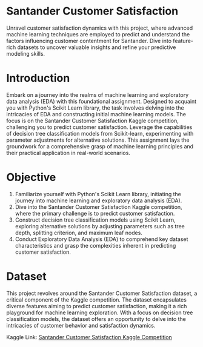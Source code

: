 # Santander Customer Satisfaction

Unravel customer satisfaction dynamics with this project, where advanced machine learning techniques are employed to predict and understand the factors influencing 
customer contentment for Santander. Dive into feature-rich datasets to uncover valuable insights and refine your predictive modeling skills.

# Introduction

Embark on a journey into the realms of machine learning and exploratory data analysis (EDA) with this foundational assignment. Designed to acquaint you with Python's 
Scikit Learn library, the task involves delving into the intricacies of EDA and constructing initial machine learning models. The focus is on the Santander Customer 
Satisfaction Kaggle competition, challenging you to predict customer satisfaction. Leverage the capabilities of decision tree classification models from Scikit-learn, 
experimenting with parameter adjustments for alternative solutions. This assignment lays the groundwork for a comprehensive grasp of machine learning principles and 
their practical application in real-world scenarios.

# Objective

1. Familiarize yourself with Python's Scikit Learn library, initiating the journey into machine learning and exploratory data analysis (EDA).
2. Dive into the Santander Customer Satisfaction Kaggle competition, where the primary challenge is to predict customer satisfaction.
3. Construct decision tree classification models using Scikit Learn, exploring alternative solutions by adjusting parameters such as tree depth, splitting criterion,
and maximum leaf nodes.
4. Conduct Exploratory Data Analysis (EDA) to comprehend key dataset characteristics and grasp the complexities inherent in predicting customer satisfaction.

# Dataset
This project revolves around the Santander Customer Satisfaction dataset, a critical component of the Kaggle competition. The dataset encapsulates diverse features 
aiming to predict customer satisfaction, making it a rich playground for machine learning exploration. With a focus on decision tree classification models, the 
dataset offers an opportunity to delve into the intricacies of customer behavior and satisfaction dynamics.

Kaggle Link:
[Santander Customer Satisfaction Kaggle Competition](https://www.kaggle.com/c/santander-customer-satisfaction)



